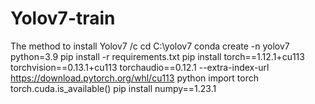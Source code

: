 # Yolov7-train
The method to install Yolov7 
/c
cd C:\yolov7
conda create -n yolov7 python=3.9
pip install -r requirements.txt
pip install torch==1.12.1+cu113 torchvision==0.13.1+cu113 torchaudio==0.12.1 --extra-index-url https://download.pytorch.org/whl/cu113
python
import torch
torch.cuda.is_available()
pip install numpy==1.23.1
